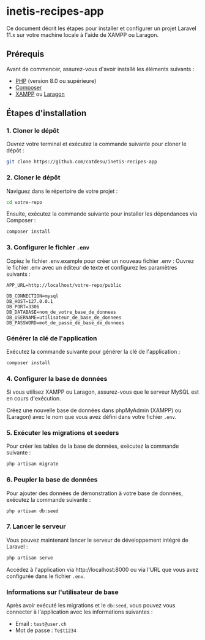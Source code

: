 # inetis-recipes-app

Ce document décrit les étapes pour installer et configurer un projet Laravel 11.x sur votre machine locale à l'aide de XAMPP ou Laragon.

## Prérequis

Avant de commencer, assurez-vous d'avoir installé les éléments suivants :

- [PHP](https://www.php.net/downloads) (version 8.0 ou supérieure)
- [Composer](https://getcomposer.org/download/)
- [XAMPP](https://www.apachefriends.org/index.html) ou [Laragon](https://laragon.org/)

## Étapes d'installation

### 1. Cloner le dépôt

Ouvrez votre terminal et exécutez la commande suivante pour cloner le dépôt :

```bash
git clone https://github.com/catdesu/inetis-recipes-app
```

### 2. Cloner le dépôt
Naviguez dans le répertoire de votre projet :

```bash
cd votre-repo
```

Ensuite, exécutez la commande suivante pour installer les dépendances via Composer :

```bash
composer install
```

### 3. Configurer le fichier `.env`

Copiez le fichier .env.example pour créer un nouveau fichier .env :
Ouvrez le fichier .env avec un éditeur de texte et configurez les paramètres suivants :

```env
APP_URL=http://localhost/votre-repo/public

DB_CONNECTION=mysql
DB_HOST=127.0.0.1
DB_PORT=3306
DB_DATABASE=nom_de_votre_base_de_donnees
DB_USERNAME=utilisateur_de_base_de_donnees
DB_PASSWORD=mot_de_passe_de_base_de_donnees
```

### Générer la clé de l'application

Exécutez la commande suivante pour générer la clé de l'application :

```bash
composer install
```

### 4. Configurer la base de données

Si vous utilisez XAMPP ou Laragon, assurez-vous que le serveur MySQL est en cours d'exécution.

Créez une nouvelle base de données dans phpMyAdmin (XAMPP) ou (Laragon) avec le nom que vous avez défini dans votre fichier `.env`.

### 5. Exécuter les migrations et seeders

Pour créer les tables de la base de données, exécutez la commande suivante :

```bash
php artisan migrate
```

### 6. Peupler la base de données

Pour ajouter des données de démonstration à votre base de données, exécutez la commande suivante :

```bash
php artisan db:seed
```

### 7. Lancer le serveur

Vous pouvez maintenant lancer le serveur de développement intégré de Laravel :

```bash
php artisan serve
```

Accédez à l'application via http://localhost:8000 ou via l'URL que vous avez configurée dans le fichier `.env`.

### Informations sur l'utilisateur de base

Après avoir exécuté les migrations et le `db:seed`, vous pouvez vous connecter à l'application avec les informations suivantes :

- Email : `test@user.ch`
- Mot de passe : `Te$t1234`
